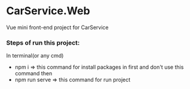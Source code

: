 # CarService.Web
Vue mini front-end project for CarService 

<h3>Steps of run this project:</h3>
In terminal(or any cmd)
<ul>
  <li>npm i  =>  this command for install packages in first and don't use this command then</li>
  <li>npm run serve => this command for run project</li>
</ul>
